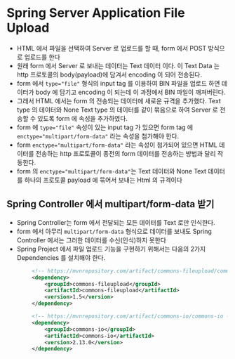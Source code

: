 # Spring Server Application File Upload
- HTML 에서 파일을 선택하여 Server 로 업로드를 할 때, form 에서 POST 방식으로 업로드를 한다
- 원래 form 에서 Server 로 보내는 데이터는 Text 데이터 이다. 이 Text Data 는 http 프로토콜의 body(payload)에 담겨서 encoding 이 되어 전송된다.
- form 에서 `type="file"` 형식의 input tag 를 이용하여 BIN 파일을 업로드 하면 데이터가 body 에 담기고 encoding 이 되는데 이 과정에서 BIN 파일이 깨져버린다.
- 그래서 HTML 에서는 form 의 전송되는 데이터에 새로운 규격을 추가했다. Text type 의 데이터와 None Text type 의 데이터를 같이 묶음으로 하여 Server 로 전송할 수 있도록 form 에 속성을 추가하였다.
- form 에 `type="file"` 속성이 있는 input tag 가 있으면 form tag 에 `enctype="multipart/form-data"` 라는 속성을 첨가해야 한다.
- form `enctype="multipart/form-data"` 라는 속성이 첨가되어 있으면 HTML 데이터를 전송하는 http 프로토콜이 종전의 form 데이터를 전송하는 방법과 달리 작동한다.
- form 의 `enctype="multipart/form-data"`는 Text 데이터와 None Text 데이터를 하나의 프로토콜 payload 에 묶어서 보내는 Html 의 규격이다 

## Spring Controller 에서 multipart/form-data 받기
- Spring Controller는 form 에서 전달되는 모든 데이터를 Text 로만 인식한다.
- form 에서 아무리 `multipart/form-data` 형식으로 데이터를 보내도 Spring Controller 에서는 그러한 데이터를 수신(인식)하지 못한다
- Spring Project 에서 파일 업로드 기능을 구현하기 위해서는 다음의 2가지 Dependencies 를 설치해야 한다.

```xml
		<!-- https://mvnrepository.com/artifact/commons-fileupload/commons-fileupload -->
		<dependency>
			<groupId>commons-fileupload</groupId>
			<artifactId>commons-fileupload</artifactId>
			<version>1.5</version>
		</dependency>

		<!-- https://mvnrepository.com/artifact/commons-io/commons-io -->
		<dependency>
			<groupId>commons-io</groupId>
			<artifactId>commons-io</artifactId>
			<version>2.13.0</version>
		</dependency>
```